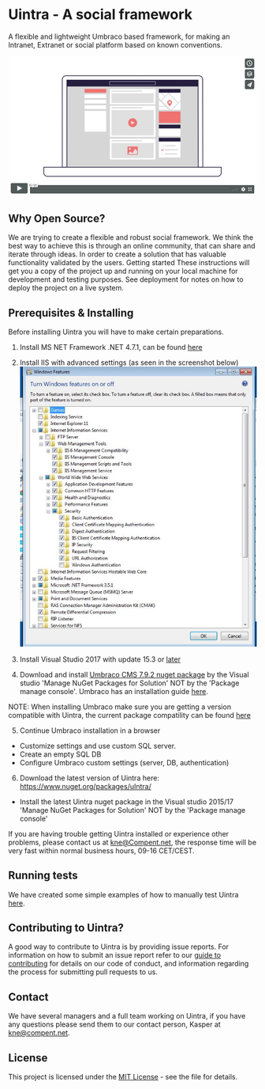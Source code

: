 # Uintra - A social framework
A flexible and lightweight Umbraco based framework, for making an Intranet, Extranet or social platform based on known conventions.

[![ScreenShot](Img/vimeo.png)](https://player.vimeo.com/video/263109862)

## Why Open Source?
We are trying to create a flexible and robust social framework. We think the best way to achieve this is through an online community, that can share and iterate through ideas. In order to create a solution that has valuable functionality validated by the users.
Getting started
These instructions will get you a copy of the project up and running on your local machine for development and testing purposes. See deployment for notes on how to deploy the project on a live system.

## Prerequisites & Installing
Before installing Uintra you will have to make certain preparations.

1. Install MS NET Framework .NET 4.7.1, can be found [here](https://www.microsoft.com/en-us/download/details.aspx?id=56115)

2. Install IIS with advanced settings (as seen in the screenshot below)
![ScreenShot](Img/IIS_settings.png)

3. Install Visual Studio 2017 with update 15.3 or [later](https://visualstudio.microsoft.com/)

4. Download and install [Umbraco CMS 7.9.2 nuget package](https://our.umbraco.com/download/releases/792/) by the Visual studio 'Manage NuGet Packages for Solution' NOT by the 'Package manage console'. Umbraco has an installation guide [here](https://our.umbraco.com/documentation/Getting-Started/Setup/Install/). 

NOTE: When installing Umbraco make sure you are getting a version compatible with Uintra, the current package compatility can be found [here](https://our.umbraco.com/packages/collaboration/uintra/) 

5. Continue Umbraco installation in a browser 
* Customize settings and use custom SQL server.
* Create an empty SQL DB
* Configure Umbraco custom settings (server, DB, authentication)

6. Download the latest version of Uintra here: https://www.nuget.org/packages/uIntra/
* Install the latest Uintra nuget package in the Visual studio 2015/17 'Manage NuGet Packages for Solution' NOT by the 'Package manage console'

If you are having trouble getting Uintra installed or experience other problems, please contact us at kne@Compent.net, the response time will be very fast within normal business hours, 09-16 CET/CEST.

## Running tests
We have created some simple examples of how to manually test Uintra [here](Testing.md).

## Contributing to Uintra?
A good way to contribute to Uintra is by providing issue reports. For information on how to submit an issue report refer to our [guide to contributing](CONTRIBUTING.md) for details on our code of conduct, and information regarding the process for submitting pull requests to us.

## Contact
We have several managers and a full team working on Uintra, if you have any questions please send them to our contact person, Kasper at kne@compent.net. 

## License
This project is licensed under the [MIT License](LICENSE.md) - see the file for details.

